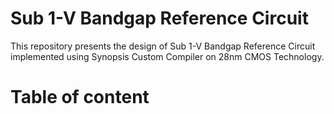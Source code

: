 # Sub 1-V Bandgap Reference Circuit
This repository presents the design of Sub 1-V Bandgap Reference Circuit implemented using Synopsis Custom Compiler on 28nm CMOS Technology.

# Table of content

